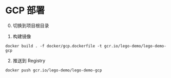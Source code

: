 # GCP 部署

0. 切换到项目根目录

1. 构建镜像
```
docker build . -f docker/gcp.dockerfile -t gcr.io/lego-demo/lego-demo-gcp
```

2. 推送到 Registry

```bash
docker push gcr.io/lego-demo/lego-demo-gcp
```
